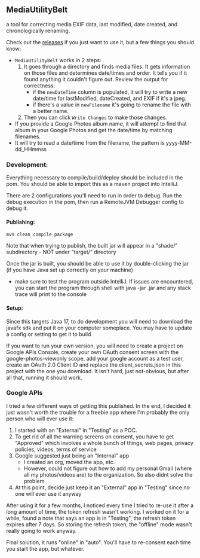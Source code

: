 ## MediaUtilityBelt
a tool for correcting media EXIF data, last modified, date created, and chronologically renaming.

Check out the [releases](https://github.com/joshkendrick/MediaUtilityBelt/releases) if you just want to use it, but a few things you should know:

- `MediaUtilityBelt` works in 2 steps:
    1. It goes through a directory and finds media files. It gets information on those files and determines date/times and order. It tells you if it found anything it couldn't figure out. Review the output for correctness:
        - if the `newDateTime` column is populated, it will try to write a new date/time for lastModified, dateCreated, and EXIF if it's a jpeg.
        - if there's a value in `newFilename` it's going to rename the file with a better name.
    2. Then you can click `Write Changes` to make those changes.
- If you provide a Google Photos album name, it will attempt to find that album in your Google Photos and get the date/time by matching filenames.
- It will try to read a date/time from the filename, the pattern is yyyy-MM-dd_HHmmss

### Development:
Everything necessary to compile/build/deploy should be included in the pom. You should be able to import this as a maven project into IntelliJ.

There are 2 configurations you'll need to run in order to debug. Run the debug execution in the pom, then run a RemoteJVM Debugger config to debug it.

#### Publishing:
`mvn clean compile package`

Note that when trying to publish, the built jar will appear in a "shade/" subdirectory - NOT under "target/" directory 

Once the jar is built, you should be able to use it by double-clicking the jar (if you have Java set up correctly on your machine)
- make sure to test the program outside IntelliJ. If issues are encountered, you can start the program through shell with java -jar <filename>.jar and any stack trace will print to the console

#### Setup:
Since this targets Java 17, to do development you will need to download the javafx sdk and put it on your computer someplace. You may have to update a config or setting to get it to build

If you want to run your own version, you will need to create a project on Google APIs Console, create your own OAuth consent screen with the google-photos-viewonly scope, add your google account as a test user, create an OAuth 2.0 Client ID and replace the client_secrets.json in this project with the one you download. It isn't hard, just not-obvious, but after all that, running it should work.

### Google APIs
I tried a few different ways of getting this published. In the end, I decided it just wasn't worth the trouble for a freebie app where I'm probably the only person who will ever use it:

1. I started with an "External" in "Testing" as a POC.
2. To get rid of all the warning screens on consent, you have to get "Approved" which involves a whole bunch of things, web pages, privacy policies, videos, terms of service
3. Google suggested just being an "Internal" app
    - I created an org, moved the app, etc.
    - However, could not figure out how to add my personal Gmail (where all my photos/videos are) to the organization. So also didnt solve the problem
4. At this point, decide just keep it an "External" app in "Testing" since no one will ever use it anyway

After using it for a few months, I noticed every time I tried to re-use it after a long amount of time, the token refresh wasn't working. I worked on it for a while, found a note that says an app is in "Testing", the refresh token expires after 7 days. So storing the refresh token, the "offline" mode wasn't really going to work anyway.

Final solution, it runs "online" in "auto". You'll have to re-consent each time you start the app, but whatever.